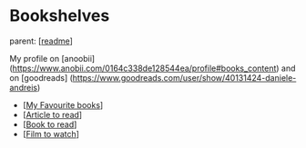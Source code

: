 # Bookshelves

parent: [[readme]]


My profile on [anoobii] (https://www.anobii.com/0164c338de128544ea/profile#books_content) and on [goodreads] (https://www.goodreads.com/user/show/40131424-daniele-andreis)

- [[My Favourite books](my-favourite-books.md)]
- [[Article to read](article-to-read.md)]
- [[Book to read](book-to-read.md)]
- [[Film to watch](film-to-watch.md)]




[//begin]: # "Autogenerated link references for markdown compatibility"
[readme]: ../readme "Bubbobne wiki"
[//end]: # "Autogenerated link references"